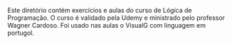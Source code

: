 Este diretório contém exercícios e aulas do curso de Lógica de Programação.
O curso é validado pela Udemy e ministrado pelo professor Wagner Cardoso.
Foi usado nas aulas o VisualG com linguagem em portugol.
